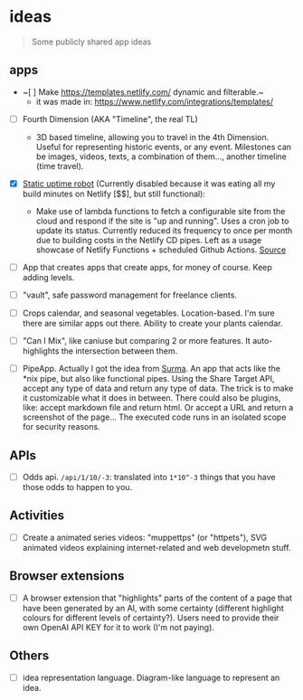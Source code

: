 # ideas

> Some publicly shared app ideas

## apps

- ~[ ] Make https://templates.netlify.com/ dynamic and filterable.~
   - it was made in: https://www.netlify.com/integrations/templates/

- [ ] Fourth Dimension (AKA "Timeline", the real TL)
   - 3D based timeline, allowing you to travel in the 4th Dimension. Useful for representing historic events, or any event. Milestones can be images, videos, texts, a combination of them..., another timeline (time travel).

- [x] [Static uptime robot](https://static-uptime-robot.netlify.com/) (Currently disabled because it was eating all my build minutes on Netlify [$$], but still functional):
   - Make use of lambda functions to fetch a configurable site from the cloud and respond if the site is "up and running". Uses a cron job to update its status. Currently reduced its frequency to once per month due to building costs in the Netlify CD pipes. Left as a usage showcase of Netlify Functions + scheduled Github Actions. [Source](https://github.com/gangsthub/static-uptime-robot)

- [ ] App that creates apps that create apps, for money of course. Keep adding levels.

- [ ] "vault", safe password management for freelance clients.

- [ ] Crops calendar, and seasonal vegetables. Location-based. I'm sure there are similar apps out there. Ability to create your plants calendar.

- [ ] "Can I Mix", like caniuse but comparing 2 or more features. It auto-highlights the intersection between them.

- [ ] PipeApp. Actually I got the idea from [Surma](https://youtu.be/lNOP5dcLZF4). An app that acts like the *nix pipe, but also like functional pipes. Using the Share Target API, accept any type of data and return any type of data. The trick is to make it customizable what it does in between. There could also be plugins, like: accept markdown file and return html. Or accept a URL and return a screenshot of the page... The executed code runs in an isolated scope for security reasons.

## APIs

- [ ] Odds api. `/api/1/10/-3`: translated into `1*10^-3` things that you have those odds to happen to you.

## Activities

- [ ] Create a animated series videos: "muppettps" (or "httpets"), SVG animated videos explaining internet-related and web developmetn stuff.

## Browser extensions

- [ ] A browser extension that "highlights" parts of the content of a page that have been generated by an AI, with some certainty (different highlight colours for different levels of certainty?). Users need to provide their own OpenAI API KEY for it to work (I'm not paying).

## Others

- [ ] idea representation language. Diagram-like language to represent an idea.
